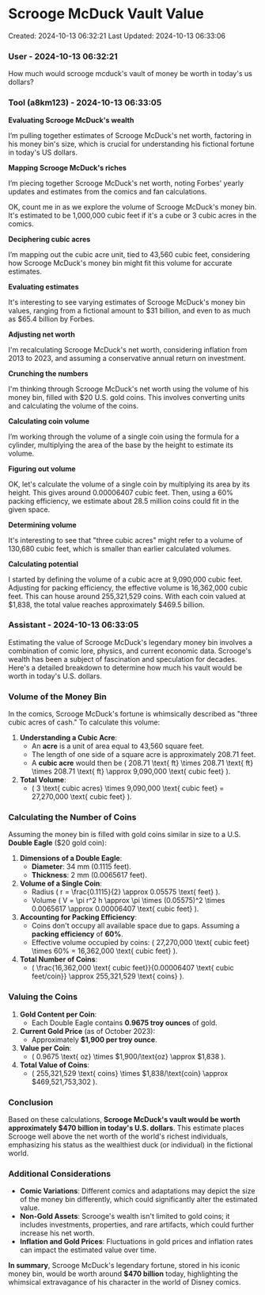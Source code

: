 # Scrooge McDuck Vault Value

Created: 2024-10-13 06:32:21
Last Updated: 2024-10-13 06:33:06

### User - 2024-10-13 06:32:21

How much would scrooge mcduck's vault of money be worth in today's us dollars?

### Tool (a8km123) - 2024-10-13 06:33:05

**Evaluating Scrooge McDuck's wealth**

I’m pulling together estimates of Scrooge McDuck's net worth, factoring in his money bin's size, which is crucial for understanding his fictional fortune in today's US dollars.

**Mapping Scrooge McDuck's riches**

I’m piecing together Scrooge McDuck's net worth, noting Forbes' yearly updates and estimates from the comics and fan calculations.

OK, count me in as we explore the volume of Scrooge McDuck's money bin. It's estimated to be 1,000,000 cubic feet if it's a cube or 3 cubic acres in the comics.

**Deciphering cubic acres**

I’m mapping out the cubic acre unit, tied to 43,560 cubic feet, considering how Scrooge McDuck's money bin might fit this volume for accurate estimates.

**Evaluating estimates**

It's interesting to see varying estimates of Scrooge McDuck's money bin values, ranging from a fictional amount to $31 billion, and even to as much as $65.4 billion by Forbes.

**Adjusting net worth**

I'm recalculating Scrooge McDuck's net worth, considering inflation from 2013 to 2023, and assuming a conservative annual return on investment.

**Crunching the numbers**

I'm thinking through Scrooge McDuck's net worth using the volume of his money bin, filled with $20 U.S. gold coins. This involves converting units and calculating the volume of the coins.

**Calculating coin volume**

I’m working through the volume of a single coin using the formula for a cylinder, multiplying the area of the base by the height to estimate its volume.

**Figuring out volume**

OK, let's calculate the volume of a single coin by multiplying its area by its height. This gives around 0.00006407 cubic feet. Then, using a 60% packing efficiency, we estimate about 28.5 million coins could fit in the given space.

**Determining volume**

It's interesting to see that "three cubic acres" might refer to a volume of 130,680 cubic feet, which is smaller than earlier calculated volumes.

**Calculating potential**

I started by defining the volume of a cubic acre at 9,090,000 cubic feet. Adjusting for packing efficiency, the effective volume is 16,362,000 cubic feet. This can house around 255,321,529 coins. With each coin valued at $1,838, the total value reaches approximately $469.5 billion.

### Assistant - 2024-10-13 06:33:05

Estimating the value of Scrooge McDuck's legendary money bin involves a combination of comic lore, physics, and current economic data. Scrooge's wealth has been a subject of fascination and speculation for decades. Here's a detailed breakdown to determine how much his vault would be worth in today's U.S. dollars.

### **Volume of the Money Bin**

In the comics, Scrooge McDuck's fortune is whimsically described as "three cubic acres of cash." To calculate this volume:

1. **Understanding a Cubic Acre**: 
   - An **acre** is a unit of area equal to 43,560 square feet.
   - The length of one side of a square acre is approximately 208.71 feet.
   - A **cubic acre** would then be \( 208.71 \text{ ft} \times 208.71 \text{ ft} \times 208.71 \text{ ft} \approx 9,090,000 \text{ cubic feet} \).
2. **Total Volume**:
   - \( 3 \text{ cubic acres} \times 9,090,000 \text{ cubic feet} = 27,270,000 \text{ cubic feet} \).

### **Calculating the Number of Coins**

Assuming the money bin is filled with gold coins similar in size to a U.S. **Double Eagle** ($20 gold coin):

1. **Dimensions of a Double Eagle**:
   - **Diameter**: 34 mm (0.1115 feet).
   - **Thickness**: 2 mm (0.0065617 feet).
2. **Volume of a Single Coin**:
   - Radius \( r = \frac{0.1115}{2} \approx 0.05575 \text{ feet} \).
   - Volume \( V = \pi r^2 h \approx \pi \times (0.05575)^2 \times 0.0065617 \approx 0.00006407 \text{ cubic feet} \).
3. **Accounting for Packing Efficiency**:
   - Coins don't occupy all available space due to gaps. Assuming a **packing efficiency** of **60%**.
   - Effective volume occupied by coins: \( 27,270,000 \text{ cubic feet} \times 60\% = 16,362,000 \text{ cubic feet} \).
4. **Total Number of Coins**:
   - \( \frac{16,362,000 \text{ cubic feet}}{0.00006407 \text{ cubic feet/coin}} \approx 255,321,529 \text{ coins} \).

### **Valuing the Coins**

1. **Gold Content per Coin**:
   - Each Double Eagle contains **0.9675 troy ounces** of gold.
2. **Current Gold Price** (as of October 2023):
   - Approximately **$1,900 per troy ounce**.
3. **Value per Coin**:
   - \( 0.9675 \text{ oz} \times \$1,900/\text{oz} \approx \$1,838 \).
4. **Total Value of Coins**:
   - \( 255,321,529 \text{ coins} \times \$1,838/\text{coin} \approx \$469,521,753,302 \).

### **Conclusion**

Based on these calculations, **Scrooge McDuck's vault would be worth approximately \$470 billion in today's U.S. dollars**. This estimate places Scrooge well above the net worth of the world's richest individuals, emphasizing his status as the wealthiest duck (or individual) in the fictional world.

### **Additional Considerations**

- **Comic Variations**: Different comics and adaptations may depict the size of the money bin differently, which could significantly alter the estimated value.
- **Non-Gold Assets**: Scrooge's wealth isn't limited to gold coins; it includes investments, properties, and rare artifacts, which could further increase his net worth.
- **Inflation and Gold Prices**: Fluctuations in gold prices and inflation rates can impact the estimated value over time.

**In summary**, Scrooge McDuck's legendary fortune, stored in his iconic money bin, would be worth around **$470 billion** today, highlighting the whimsical extravagance of his character in the world of Disney comics.

